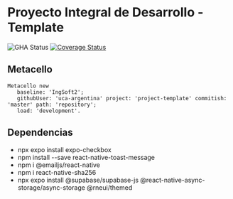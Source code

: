 # Proyecto Integral de Desarrollo - Template

![GHA Status](https://github.com/uca-argentina/project-template/actions/workflows/GHA.yml/badge.svg)
[![Coverage Status](https://coveralls.io/repos/github/uca-argentina/project-template/badge.svg?branch=master)](https://coveralls.io/github/uca-argentina/project-template?branch=master)

## Metacello

```smalltalk
Metacello new
   baseline: 'IngSoft2';
   githubUser: 'uca-argentina' project: 'project-template' commitish: 'master' path: 'repository';
   load: 'development'.
```


## Dependencias

* npx expo install expo-checkbox
* npm install --save react-native-toast-message
* npm i @emailjs/react-native
* npm i react-native-sha256
* npx expo install @supabase/supabase-js @react-native-async-storage/async-storage @rneui/themed
